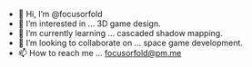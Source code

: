 - 👋 Hi, I’m @focusorfold
- 👀 I’m interested in ... 3D game design.
- 🌱 I’m currently learning ... cascaded shadow mapping.
- 💞️ I’m looking to collaborate on ... space game development.
- 📫 How to reach me ... focusorfold@pm.me

<!---
focusorfold/focusorfold is a ✨ special ✨ repository because its `README.md` (this file) appears on your GitHub profile.
You can click the Preview link to take a look at your changes.
--->
